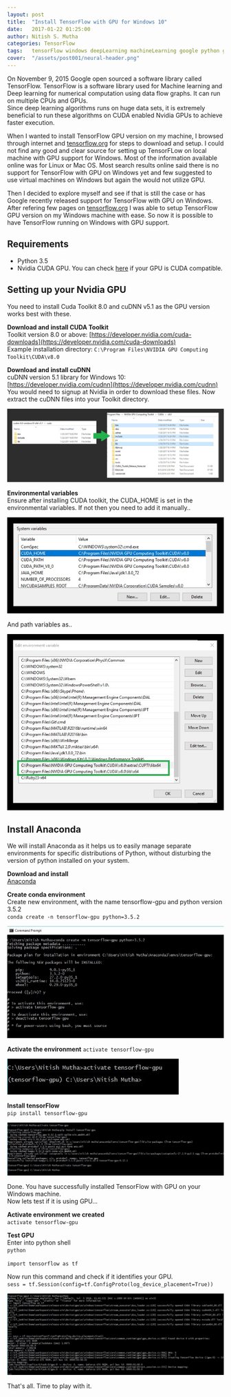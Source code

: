 ```yaml
---
layout: post
title:  "Install TensorFlow with GPU for Windows 10"
date:   2017-01-22 01:25:00
author: Nitish S. Mutha
categories: TensorFlow
tags:	tensorFlow windows deepLearning machineLearning google python gpu cpu
cover:  "/assets/post001/neural-header.png"
---
```


On November 9, 2015 Google open sourced a software library called TensorFlow. TensorFlow is a software library used for Machine learning and Deep learning for numerical computation using data flow graphs. It can run on multiple CPUs and GPUs.  
Since deep learning algorithms runs on huge data sets, it is extremely beneficial to run these algorithms on CUDA enabled Nvidia GPUs to achieve faster execution.  

When I wanted to install TensorFlow GPU version on my machine, I browsed through internet and [tensorflow.org](https://www.tensorflow.org) for steps to download and setup. I could not find any good and clear source for setting up TensorFLow on local machine with GPU support for Windows. Most of the information available online was for Linux or Mac OS. Most search results online said there is no support for TensorFlow with GPU on Windows yet and few suggested to use virtual machines on Windows but again the would not utilize GPU.  

Then I decided to explore myself and see if that is still the case or has Google recently released support for TensorFlow with GPU on Windows. After refering few pages on [tensorflow.org](https://www.tensorflow.org) I was able to setup TensorFlow GPU version on my Windows machine with ease. So now it is possible to have TensorFlow running on Windows with GPU support.  


## Requirements  
* Python 3.5  
* Nvidia CUDA GPU. You can check [here](https://developer.nvidia.com/cuda-gpus) if your GPU is CUDA compatible.  



## Setting up your Nvidia GPU
You need to install Cuda Toolkit 8.0 and cuDNN v5.1 as the GPU version works best with these.  

**Download and install CUDA Toolkit**  
Toolkit version 8.0 or above: [https://developer.nvidia.com/cuda-downloads](https://developer.nvidia.com/cuda-downloads)  
Example installation directory: `C:\Program Files\NVIDIA GPU Computing Toolkit\CUDA\v8.0`  

**Download and install cuDNN**  
cuDNN version 5.1 library for Windows 10: [https://developer.nvidia.com/cudnn](https://developer.nvidia.com/cudnn)  
You would need to signup at Nvidia in order to download these files.
Now extract the cuDNN files into your Toolkit directory.  


<a href="/assets/posts/post001/cudnn1.jpg" data-lightbox="falcon9-large" data-title="cuDNN files">
  <img src="/assets/posts/post001/cudnn1.jpg" title="cuDNN files">
</a>

**Environmental variables**  
Ensure after installing CUDA toolkit, the CUDA_HOME is set in the environmental variables. If not then you need to add it manually.. 

<a href="/assets/posts/post001/cudnn2.jpg" data-lightbox="falcon9-large" data-title="cuDNN files">
  <img src="/assets/posts/post001/cudnn2.jpg" title="cuDNN files">
</a>  

And path variables as..

<a href="/assets/posts/post001/cudnn3.jpg" data-lightbox="falcon9-large" data-title="cuDNN files">
  <img src="/assets/posts/post001/cudnn3.jpg" title="cuDNN files">
</a>


## Install Anaconda  

We will install Anaconda as it helps us to easily manage separate environments for specific distributions of Python, without disturbing the version of python installed on your system.  

**Download and install**  
[Anaconda](https://www.continuum.io/downloads)  

**Create conda environment**  
Create new environment, with the name tensorflow-gpu and python version 3.5.2  
`conda create -n tensorflow-gpu python=3.5.2`  

<a href="/assets/posts/post001/conda1.JPG" data-lightbox="falcon9-large" data-title="conda">
  <img src="/assets/posts/post001/conda1.JPG" title="conda">
</a>

**Activate the environment**
`activate tensorflow-gpu`  

<a href="/assets/posts/post001/conda2.JPG" data-lightbox="falcon9-large" data-title="conda">
  <img src="/assets/posts/post001/conda2.JPG" title="conda">
</a>

**Install tensorFlow**  
`pip install tensorflow-gpu`  

<a href="/assets/posts/post001/conda3.JPG" data-lightbox="falcon9-large" data-title="conda">
  <img src="/assets/posts/post001/conda3.JPG" title="conda">
</a>

Done. You have successfully installed TensorFlow with GPU on your Windows machine.  
Now lets test if it is using GPU...

**Activate environment we created**  
`activate tensorflow-gpu`  


**Test GPU**  
Enter into python shell  
`python`  

`import tensorflow as tf`  

Now run this command and check if it identifies your GPU.  
`sess = tf.Session(config=tf.ConfigProto(log_device_placement=True))`  

<a href="/assets/posts/post001/tf.JPG" data-lightbox="falcon9-large" data-title="tf">
  <img src="/assets/posts/post001/tf.JPG" title="tf">
</a>

That's all. Time to play with it.